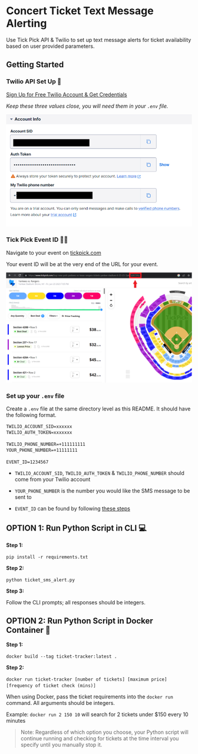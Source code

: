 # Concert Ticket Text Message Alerting

Use Tick Pick API &amp; Twilio to set up text message alerts for ticket availability based on user provided parameters.

## Getting Started

### Twilio API Set Up 📱 

[Sign Up for Free Twilio Account & Get Credentials](https://www.twilio.com/docs/usage/tutorials/how-to-use-your-free-trial-account)

_Keep these three values close, you will need them in your `.env` file._

![twilio_creds.png](artifacts/twilio_creds.png)

### Tick Pick Event ID 🎵🏈

Navigate to your event on [tickpick.com](https://www.tickpick.com)

Your event ID will be at the very end of the URL for your event.

![img.png](artifacts/tick_pick_id.png)

### Set up your `.env` file

Create a `.env` file at the same directory level as this README. It should have the following format.

```
TWILIO_ACCOUNT_SID=xxxxxx
TWILIO_AUTH_TOKEN=xxxxxxx

TWILIO_PHONE_NUMBER=+111111111
YOUR_PHONE_NUMBER=+11111111

EVENT_ID=1234567
```

- `TWILIO_ACCOUNT_SID`, `TWILIO_AUTH_TOKEN` & `TWILIO_PHONE_NUMBER` should come from your Twilio account

- `YOUR_PHONE_NUMBER` is the number you would like the SMS message to be sent to

- `EVENT_ID` can be found by following [these steps](#tick-pick-event-id-)

## OPTION 1: Run Python Script in CLI 💻

**Step 1:**

`pip install -r requirements.txt`

**Step 2:**

`python ticket_sms_alert.py`

**Step 3:**

Follow the CLI prompts; all responses should be integers.


## OPTION 2: Run Python Script in Docker Container 🐳 

**Step 1:**

`docker build --tag ticket-tracker:latest .`

**Step 2:**

`docker run ticket-tracker [number of tickets] [maximum price] [frequency of ticket check (mins)]`


When using Docker, pass the ticket requirements into the `docker run` command. All arguments should be integers.

Example: `docker run 2 150 10` will search for 2 tickets under $150 every 10 minutes

>Note: Regardless of which option you choose, your Python script will continue running and checking for tickets at the time interval you specify until you manually stop it.
